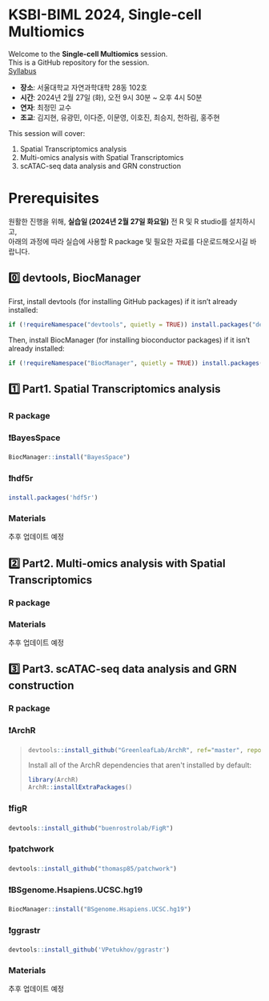 # KSBI-BIML 2024, Single-cell Multiomics
Welcome to the **Single-cell Multiomics** session.  
This is a GitHub repository for the session.  
[Syllabus](https://journal-home.s3.ap-northeast-2.amazonaws.com/site/biml2024/intro/off-12.pdf, "syllabus link")

- **장소**: 서울대학교 자연과학대학 28동 102호
- **시간**: 2024년 2월 27일 (화), 오전 9시 30분 ~ 오후 4시 50분
- **연자**: 최정민 교수
- **조교**: 김지현, 유광민, 이다준, 이문영, 이호진, 최승지, 천하림, 홍주현

This session will cover:  
1. Spatial Transcriptomics analysis
2. Multi-omics analysis with Spatial Transcriptomics
3. scATAC-seq data analysis and GRN construction

# Prerequisites
원활한 진행을 위해, **실습일 (2024년 2월 27일 화요일)** 전 R 및 R studio를 설치하시고,  
아래의 과정에 따라 실습에 사용할 R package 및 필요한 자료를 다운로드해오시길 바랍니다.
  
## 0️⃣ devtools, BiocManager
First, install devtools (for installing GitHub packages) if it isn’t already installed:
```R
if (!requireNamespace("devtools", quietly = TRUE)) install.packages("devtools")
```
Then, install BiocManager (for installing bioconductor packages) if it isn’t already installed:
```R
if (!requireNamespace("BiocManager", quietly = TRUE)) install.packages("BiocManager")
```
## 1️⃣ Part1. Spatial Transcriptomics analysis
### R package
### ❗️BayesSpace
```R
BiocManager::install("BayesSpace")
```
### ❗️hdf5r
```R
install.packages('hdf5r')
```

### Materials
추후 업데이트 예정
## 2️⃣ Part2. Multi-omics analysis with Spatial Transcriptomics
### R package
### Materials
추후 업데이트 예정
## 3️⃣ Part3. scATAC-seq data analysis and GRN construction
### R package
### ❗️ArchR
> ```R
> devtools::install_github("GreenleafLab/ArchR", ref="master", repos = BiocManager::repositories())
> ```
> Install all of the ArchR dependencies that aren't installed by default:
> ```R
> library(ArchR)
> ArchR::installExtraPackages()
> ```
### ❗️figR
```R
devtools::install_github("buenrostrolab/FigR")
```
### ❗️patchwork
```R
devtools::install_github("thomasp85/patchwork")
```
### ❗️BSgenome.Hsapiens.UCSC.hg19
```R
BiocManager::install("BSgenome.Hsapiens.UCSC.hg19")
```
### ❗️ggrastr
```R
devtools::install_github('VPetukhov/ggrastr')
```
### Materials
추후 업데이트 예정
